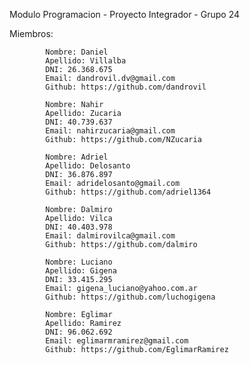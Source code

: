 Modulo Programacion - Proyecto Integrador - Grupo 24

Miembros:

            Nombre: Daniel
            Apellido: Villalba
            DNI: 26.368.675
            Email: dandrovil.dv@gmail.com
            Github: https://github.com/dandrovil

            Nombre: Nahir
            Apellido: Zucaria
            DNI: 40.739.637
            Email: nahirzucaria@gmail.com
            Github: https://github.com/NZucaria

            Nombre: Adriel
            Apellido: Delosanto
            DNI: 36.876.897
            Email: adridelosanto@gmail.com
            Github: https://github.com/adriel1364

            Nombre: Dalmiro
            Apellido: Vilca
            DNI: 40.403.978
            Email: dalmirovilca@gmail.com
            Github: https://github.com/dalmiro

            Nombre: Luciano
            Apellido: Gigena
            DNI: 33.415.295
            Email: gigena_luciano@yahoo.com.ar
            Github: https://github.com/luchogigena

            Nombre: Eglimar
            Apellido: Ramirez
            DNI: 96.062.692
            Email: eglimarmramirez@gmail.com
            Github: https://github.com/EglimarRamirez